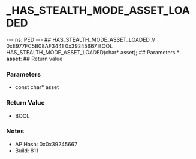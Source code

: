 # _HAS_STEALTH_MODE_ASSET_LOADED

--- ns: PED --- ## HAS_STEALTH_MODE_ASSET_LOADED  // 0xE977FC5B08AF3441 0x39245667 BOOL HAS_STEALTH_MODE_ASSET_LOADED(char* asset);   ## Parameters * **asset**:  ## Return value

### Parameters
* const char* asset

### Return Value
* BOOL

### Notes
* AP Hash: 0x0x39245667
* Build: 811

